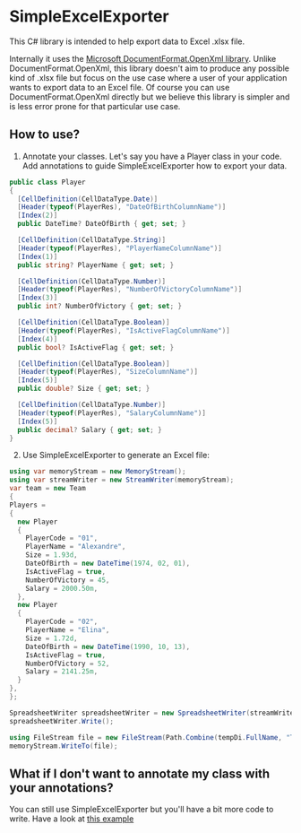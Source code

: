 # SimpleExcelExporter

This C# library is intended to help export data to Excel .xlsx file.

Internally it uses the [Microsoft DocumentFormat.OpenXml library](https://github.com/OfficeDev/Open-XML-SDK). Unlike DocumentFormat.OpenXml, this library doesn't aim to produce any possible kind of .xlsx file but focus on the use case where a user of your application wants to export data to an Excel file. Of course you can use DocumentFormat.OpenXml directly but we believe this library is simpler and is less error prone for that particular use case.

## How to use?
1. Annotate your classes. Let's say you have a Player class in your code. Add annotations to guide SimpleExcelExporter how to export your data.
``` C#
public class Player
{
  [CellDefinition(CellDataType.Date)]
  [Header(typeof(PlayerRes), "DateOfBirthColumnName")]
  [Index(2)]
  public DateTime? DateOfBirth { get; set; }

  [CellDefinition(CellDataType.String)]
  [Header(typeof(PlayerRes), "PlayerNameColumnName")]
  [Index(1)]
  public string? PlayerName { get; set; }

  [CellDefinition(CellDataType.Number)]
  [Header(typeof(PlayerRes), "NumberOfVictoryColumnName")]
  [Index(3)]
  public int? NumberOfVictory { get; set; }

  [CellDefinition(CellDataType.Boolean)]
  [Header(typeof(PlayerRes), "IsActiveFlagColumnName")]
  [Index(4)]
  public bool? IsActiveFlag { get; set; }

  [CellDefinition(CellDataType.Boolean)]
  [Header(typeof(PlayerRes), "SizeColumnName")]
  [Index(5)]
  public double? Size { get; set; }

  [CellDefinition(CellDataType.Number)]
  [Header(typeof(PlayerRes), "SalaryColumnName")]
  [Index(5)]
  public decimal? Salary { get; set; }
}
```
2. Use SimpleExcelExporter to generate an Excel file:
``` C#
using var memoryStream = new MemoryStream();
using var streamWriter = new StreamWriter(memoryStream);
var team = new Team
{
Players =
{
  new Player
  {
	PlayerCode = "01",
	PlayerName = "Alexandre",
	Size = 1.93d,
	DateOfBirth = new DateTime(1974, 02, 01),
	IsActiveFlag = true,
	NumberOfVictory = 45,
	Salary = 2000.50m,
  },
  new Player
  {
	PlayerCode = "02",
	PlayerName = "Elina",
	Size = 1.72d,
	DateOfBirth = new DateTime(1990, 10, 13),
	IsActiveFlag = true,
	NumberOfVictory = 52,
	Salary = 2141.25m,
  }
},
};

SpreadsheetWriter spreadsheetWriter = new SpreadsheetWriter(streamWriter.BaseStream, team);
spreadsheetWriter.Write();

using FileStream file = new FileStream(Path.Combine(tempDi.FullName, "TestWithData2.xlsx"), FileMode.Create, FileAccess.Write);
memoryStream.WriteTo(file);
```

## What if I don't want to annotate my class with your annotations?
You can still use SimpleExcelExporter but you'll have a bit more code to write. Have a look at [this example](https://github.com/Prothesis-Dental-Solutions/SimpleExcelExporter/blob/dda3b06649b6ec9e4126c0f5af743c931c048595/src/ConsoleApp/Program.cs#L211-L274)
